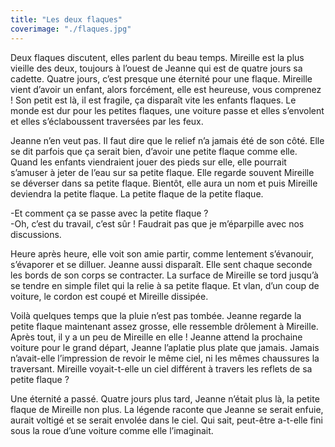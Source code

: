 ```yaml
---
title: "Les deux flaques"
coverimage: "./flaques.jpg"
---
```


Deux flaques discutent, elles parlent du beau temps. Mireille est la plus vieille des deux, toujours à l’ouest de Jeanne qui est de quatre jours sa cadette. Quatre jours, c’est presque une éternité pour une flaque. Mireille vient d’avoir un enfant, alors forcément, elle est heureuse, vous comprenez ! Son petit est là, il est fragile, ça disparaît vite les enfants flaques. Le monde est dur pour les petites flaques, une voiture passe et elles s’envolent et elles s’éclaboussent traversées par les feux.

Jeanne n’en veut pas. Il faut dire que le relief n’a jamais été de son côté. Elle se dit parfois que ça serait bien, d’avoir une petite flaque comme elle. Quand les enfants viendraient jouer des pieds sur elle, elle pourrait s’amuser à jeter de l’eau sur sa petite flaque. Elle regarde souvent Mireille se déverser dans sa petite flaque. Bientôt, elle aura un nom et puis Mireille deviendra la petite flaque. La petite flaque de la petite flaque.

-Et comment ça se passe avec la petite flaque ? \
-Oh, c’est du travail, c’est sûr ! Faudrait pas que je m’éparpille avec nos discussions.

Heure après heure, elle voit son amie partir, comme lentement s’évanouir, s’évaporer et se dilluer. Jeanne aussi disparaît. Elle sent chaque seconde les bords de son corps se contracter. La surface de Mireille se tord jusqu’à se tendre en simple filet qui la relie à sa petite flaque. Et vlan, d’un coup de voiture, le cordon est coupé et Mireille dissipée.

Voilà quelques temps que la pluie n’est pas tombée. Jeanne regarde la petite flaque maintenant assez grosse, elle ressemble drôlement à Mireille. Après tout, il y a un peu de Mireille en elle ! Jeanne attend la prochaine voiture pour le grand départ, Jeanne l’aplatie plus plate que jamais. Jamais n’avait-elle l’impression de revoir le même ciel, ni les mêmes chaussures la traversant. Mireille voyait-t-elle un ciel différent à travers les reflets de sa petite flaque ?

Une éternité a passé. Quatre jours plus tard, Jeanne n’était plus là, la petite flaque de Mireille non plus. La légende raconte que Jeanne se serait enfuie, aurait voltigé et se serait envolée dans le ciel. Qui sait, peut-être a-t-elle fini sous la roue d’une voiture comme elle l’imaginait.